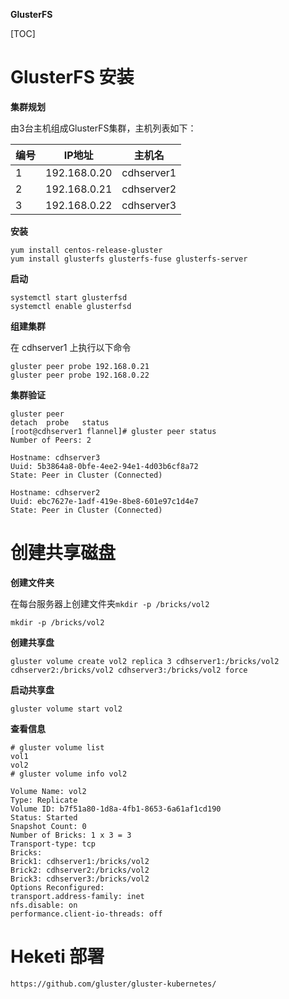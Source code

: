 **GlusterFS**

[TOC]

# GlusterFS 安装

**集群规划**

由3台主机组成GlusterFS集群，主机列表如下：

| 编号 | IP地址       | 主机名     |
| ---- | ------------ | ---------- |
| 1    | 192.168.0.20 | cdhserver1 |
| 2    | 192.168.0.21 | cdhserver2 |
| 3    | 192.168.0.22 | cdhserver3 |

**安装**

```
yum install centos-release-gluster
yum install glusterfs glusterfs-fuse glusterfs-server
```

**启动**

```
systemctl start glusterfsd
systemctl enable glusterfsd
```

**组建集群**

在 cdhserver1 上执行以下命令

```
gluster peer probe 192.168.0.21
gluster peer probe 192.168.0.22
```

**集群验证**

```
gluster peer 
detach  probe   status  
[root@cdhserver1 flannel]# gluster peer status 
Number of Peers: 2

Hostname: cdhserver3
Uuid: 5b3864a8-0bfe-4ee2-94e1-4d03b6cf8a72
State: Peer in Cluster (Connected)

Hostname: cdhserver2
Uuid: ebc7627e-1adf-419e-8be8-601e97c1d4e7
State: Peer in Cluster (Connected)
```

# 创建共享磁盘

**创建文件夹**

在每台服务器上创建文件夹`mkdir -p /bricks/vol2`

```
mkdir -p /bricks/vol2
```

**创建共享盘**

````
gluster volume create vol2 replica 3 cdhserver1:/bricks/vol2  cdhserver2:/bricks/vol2 cdhserver3:/bricks/vol2 force
````

**启动共享盘**

```
gluster volume start vol2
```

**查看信息**

```
# gluster volume list
vol1
vol2
# gluster volume info vol2
 
Volume Name: vol2
Type: Replicate
Volume ID: b7f51a80-1d8a-4fb1-8653-6a61af1cd190
Status: Started
Snapshot Count: 0
Number of Bricks: 1 x 3 = 3
Transport-type: tcp
Bricks:
Brick1: cdhserver1:/bricks/vol2
Brick2: cdhserver2:/bricks/vol2
Brick3: cdhserver3:/bricks/vol2
Options Reconfigured:
transport.address-family: inet
nfs.disable: on
performance.client-io-threads: off
```



# Heketi 部署

```
https://github.com/gluster/gluster-kubernetes/
```



